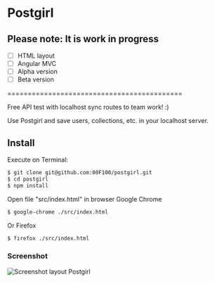 # Postgirl

## Please note: It is **work in progress**

- ☐ HTML layout
- ☐ Angular MVC
- ☐ Alpha version
- ☐ Beta version

===========================================

Free API test with localhost sync routes to team work! :)

Use Postgirl and save users, collections, etc. in your localhost server.

## Install

Execute on Terminal:

```sh
$ git clone git@github.com:00F100/postgirl.git
$ cd postgirl
$ npm install
```

Open file "src/index.html" in browser Google Chrome

```sh
$ google-chrome ./src/index.html
```

Or Firefox

```sh
$ firefox ./src/index.html
```

### Screenshot

![Screenshot layout Postgirl](https://raw.githubusercontent.com/00F100/postgirl/master/screenshot.png)